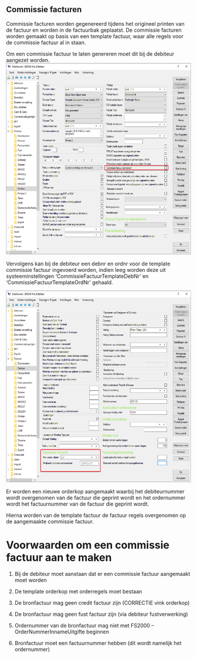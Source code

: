 ## **Commissie facturen**

Commissie facturen worden gegenereerd tijdens het origineel printen van
de factuur en worden in de factuurbak geplaatst. De commissie facturen
worden gemaakt op basis van een template factuur, waar alle regels voor
de commissie factuur al in staan.

Om een commissie factuur te laten genereren moet dit bij de debiteur
aangezet worden.  
<img src=".Commissie facturen\media\image1.png" style="width:6.26806in;height:5.44236in" />

Vervolgens kan bij de debiteur een debnr en ordnr voor de template
commissie factuur ingevoerd worden, indien leeg worden deze uit
systeeminstellingen ‘CommissieFactuurTemplateDebNr’ en
‘CommissieFactuurTemplateOrdNr’ gehaald.

<img src=".Commissie facturen\media\image2.png" style="width:6.26806in;height:5.44236in" />

Er worden een nieuwe orderkop aangemaakt waarbij het debiteurnummer
wordt overgenomen van de factuur die geprint wordt en het ordernummer
wordt het factuurnummer van de factuur die geprint wordt.

Hierna worden van de template factuur de factuur regels overgenomen op
de aangemaakte commissie factuur.

# Voorwaarden om een commissie factuur aan te maken

1.  Bij de debiteur moet aanstaan dat er een commissie factuur
    aangemaakt moet worden

2.  De template orderkop met orderregels moet bestaan

3.  De bronfactuur mag geen credit factuur zijn (CORRECTIE vink
    orderkop)

4.  De bronfactuur mag geen fust factuur zijn (via debiteur
    fustverwerking)

5.  Ordernummer van de bronfactuur mag niet met FS2000 –
    OrderNummerInnameUitgifte beginnen

6.  Bronfactuur moet een factuurnummer hebben (dit wordt namelijk het
    ordernummer)
